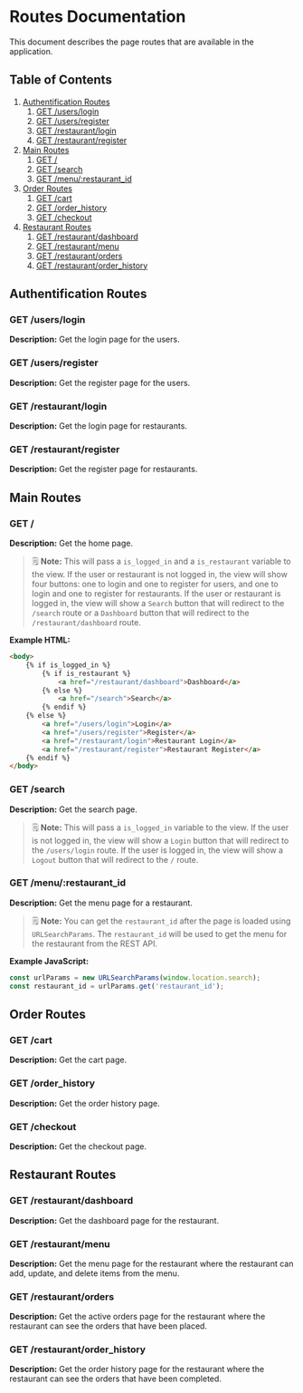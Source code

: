 # Routes Documentation

This document describes the page routes that are available in the application.

## Table of Contents

1. [Authentification Routes](#authentification-routes)
    1. [GET /users/login](#get-userslogin)
    2. [GET /users/register](#get-usersregister)
    3. [GET /restaurant/login](#get-restaurantlogin)
    4. [GET /restaurant/register](#get-restaurantregister)
2. [Main Routes](#main-routes)
    1. [GET /](#get-)
    2. [GET /search](#get-search)
    3. [GET /menu/:restaurant_id](#get-menurestaurant_id)
3. [Order Routes](#order-routes)
    1. [GET /cart](#get-cart)
    2. [GET /order_history](#get-order_history)
    3. [GET /checkout](#get-checkout)
4. [Restaurant Routes](#restaurant-routes)
    1. [GET /restaurant/dashboard](#get-restaurantdashboard)
    2. [GET /restaurant/menu](#get-restaurantmenu)
    3. [GET /restaurant/orders](#get-restaurantorders)
    4. [GET /restaurant/order_history](#get-restaurantorder_history)

## Authentification Routes

### GET /users/login

**Description:**
Get the login page for the users.


### GET /users/register

**Description:**
Get the register page for the users.


### GET /restaurant/login

**Description:**
Get the login page for restaurants.


### GET /restaurant/register

**Description:**
Get the register page for restaurants.


## Main Routes

### GET /

**Description:**
Get the home page.

> 🗒 **Note:** This will pass a `is_logged_in` and a `is_restaurant` variable to the view.
> If the user or restaurant is not logged in, the view will show four buttons: one to login and one to register for users, and one to login and one to register for restaurants.
> If the user or restaurant is logged in, the view will show a `Search` button that will redirect to the `/search` route or a `Dashboard` button that will redirect to the `/restaurant/dashboard` route.

**Example HTML:**
```html
<body>
    {% if is_logged_in %}
        {% if is_restaurant %}
            <a href="/restaurant/dashboard">Dashboard</a>
        {% else %}
            <a href="/search">Search</a>
        {% endif %}
    {% else %}
        <a href="/users/login">Login</a>
        <a href="/users/register">Register</a>
        <a href="/restaurant/login">Restaurant Login</a>
        <a href="/restaurant/register">Restaurant Register</a>
    {% endif %}
</body>
```

### GET /search

**Description:**
Get the search page.

> 🗒 **Note:** This will pass a `is_logged_in` variable to the view.
> If the user is not logged in, the view will show a `Login` button that will redirect to the `/users/login` route.
> If the user is logged in, the view will show a `Logout` button that will redirect to the `/` route.


### GET /menu/:restaurant_id

**Description:**
Get the menu page for a restaurant.

> 🗒 **Note:** You can get the `restaurant_id` after the page is loaded using `URLSearchParams`.
> The `restaurant_id` will be used to get the menu for the restaurant from the REST API.

**Example JavaScript:**
```javascript
const urlParams = new URLSearchParams(window.location.search);
const restaurant_id = urlParams.get('restaurant_id');
```

## Order Routes

### GET /cart

**Description:**
Get the cart page.


### GET /order_history

**Description:**
Get the order history page.


### GET /checkout

**Description:**
Get the checkout page.


## Restaurant Routes

### GET /restaurant/dashboard

**Description:**
Get the dashboard page for the restaurant.


### GET /restaurant/menu

**Description:**
Get the menu page for the restaurant where the restaurant can add, update, and delete items from the menu.


### GET /restaurant/orders

**Description:**
Get the active orders page for the restaurant where the restaurant can see the orders that have been placed.


### GET /restaurant/order_history

**Description:**
Get the order history page for the restaurant where the restaurant can see the orders that have been completed.